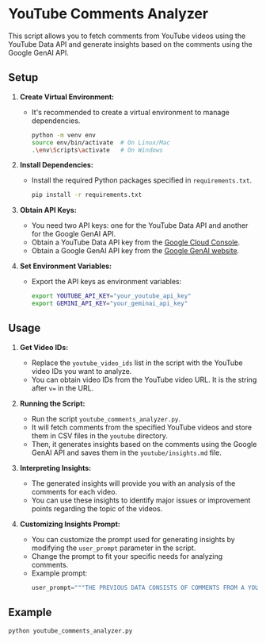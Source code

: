 # YouTube Comments Analyzer

This script allows you to fetch comments from YouTube videos using the YouTube Data API and generate insights based on the comments using the Google GenAI API.

## Setup

1. **Create Virtual Environment:**
    - It's recommended to create a virtual environment to manage dependencies.
        ```bash
        python -m venv env
        source env/bin/activate  # On Linux/Mac
        .\env\Scripts\activate   # On Windows
        ```

2. **Install Dependencies:**
    - Install the required Python packages specified in `requirements.txt`.
        ```bash
        pip install -r requirements.txt
        ```

3. **Obtain API Keys:**
    - You need two API keys: one for the YouTube Data API and another for the Google GenAI API.
    - Obtain a YouTube Data API key from the [Google Cloud Console](https://console.cloud.google.com/).
    - Obtain a Google GenAI API key from the [Google GenAI website](https://cloud.google.com/generative-ai).
   
4. **Set Environment Variables:**
    - Export the API keys as environment variables:
        ```bash
        export YOUTUBE_API_KEY="your_youtube_api_key"
        export GEMINI_API_KEY="your_geminai_api_key"
        ```

## Usage

1. **Get Video IDs:**
    - Replace the `youtube_video_ids` list in the script with the YouTube video IDs you want to analyze.
    - You can obtain video IDs from the YouTube video URL. It is the string after `v=` in the URL.
  
2. **Running the Script:**
    - Run the script `youtube_comments_analyzer.py`.
    - It will fetch comments from the specified YouTube videos and store them in CSV files in the `youtube` directory.
    - Then, it generates insights based on the comments using the Google GenAI API and saves them in the `youtube/insights.md` file.

3. **Interpreting Insights:**
    - The generated insights will provide you with an analysis of the comments for each video.
    - You can use these insights to identify major issues or improvement points regarding the topic of the videos.

4. **Customizing Insights Prompt:**
    - You can customize the prompt used for generating insights by modifying the `user_prompt` parameter in the script.
    - Change the prompt to fit your specific needs for analyzing comments.
    - Example prompt:
        ```python
        user_prompt="""THE PREVIOUS DATA CONSISTS OF COMMENTS FROM A YOUTUBE OPINION VIDEO. FIND MAJOR ISSUES OR IMPROVEMENT POINTS AMONG THOSE COMMENTS AND LIST THEM. BE AS SPECIFIC AS POSSIBLE."""
        ```

## Example

```bash
python youtube_comments_analyzer.py
